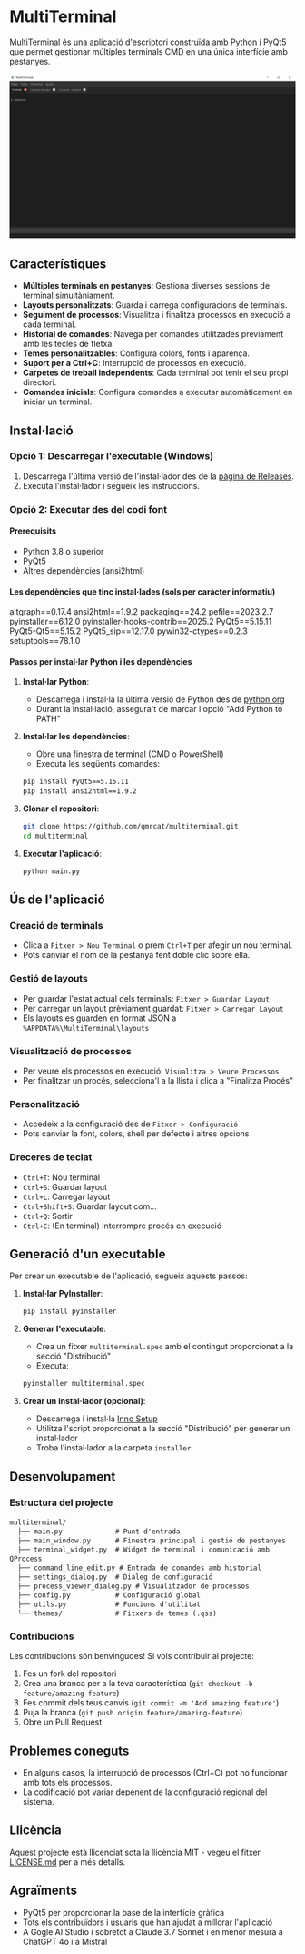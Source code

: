 # MultiTerminal

MultiTerminal és una aplicació d'escriptori construïda amb Python i PyQt5 que permet gestionar múltiples terminals CMD en una única interfície amb pestanyes.

![Captura de pantalla de MultiTerminal](screenshot.png)

## Característiques

- **Múltiples terminals en pestanyes**: Gestiona diverses sessions de terminal simultàniament.
- **Layouts personalitzats**: Guarda i carrega configuracions de terminals.
- **Seguiment de processos**: Visualitza i finalitza processos en execució a cada terminal.
- **Historial de comandes**: Navega per comandes utilitzades prèviament amb les tecles de fletxa.
- **Temes personalitzables**: Configura colors, fonts i aparença.
- **Suport per a Ctrl+C**: Interrupció de processos en execució.
- **Carpetes de treball independents**: Cada terminal pot tenir el seu propi directori.
- **Comandes inicials**: Configura comandes a executar automàticament en iniciar un terminal.

## Instal·lació

### Opció 1: Descarregar l'executable (Windows)

1. Descarrega l'última versió de l'instal·lador des de la [pàgina de Releases](https://github.com/YOUR_USERNAME/multiterminal/releases).
2. Executa l'instal·lador i segueix les instruccions.

### Opció 2: Executar des del codi font

#### Prerequisits

- Python 3.8 o superior
- PyQt5
- Altres dependències (ansi2html)

#### Les dependències que tinc instal·lades (sols per caràcter informatiu)

altgraph==0.17.4
ansi2html==1.9.2
packaging==24.2
pefile==2023.2.7
pyinstaller==6.12.0
pyinstaller-hooks-contrib==2025.2
PyQt5==5.15.11
PyQt5-Qt5==5.15.2
PyQt5_sip==12.17.0
pywin32-ctypes==0.2.3
setuptools==78.1.0

#### Passos per instal·lar Python i les dependències

1. **Instal·lar Python**:
   - Descarrega i instal·la la última versió de Python des de [python.org](https://www.python.org/downloads/)
   - Durant la instal·lació, assegura't de marcar l'opció "Add Python to PATH"

2. **Instal·lar les dependències**:
   - Obre una finestra de terminal (CMD o PowerShell)
   - Executa les següents comandes:
   ```bash
   pip install PyQt5==5.15.11
   pip install ansi2html==1.9.2
   ```

3. **Clonar el repositori**:
   ```bash
   git clone https://github.com/qmrcat/multiterminal.git
   cd multiterminal
   ```

4. **Executar l'aplicació**:
   ```bash
   python main.py
   ```

## Ús de l'aplicació

### Creació de terminals

- Clica a `Fitxer > Nou Terminal` o prem `Ctrl+T` per afegir un nou terminal.
- Pots canviar el nom de la pestanya fent doble clic sobre ella.

### Gestió de layouts

- Per guardar l'estat actual dels terminals: `Fitxer > Guardar Layout`
- Per carregar un layout prèviament guardat: `Fitxer > Carregar Layout`
- Els layouts es guarden en format JSON a `%APPDATA%\MultiTerminal\layouts`

### Visualització de processos

- Per veure els processos en execució: `Visualitza > Veure Processos`
- Per finalitzar un procés, selecciona'l a la llista i clica a "Finalitza Procés"

### Personalització

- Accedeix a la configuració des de `Fitxer > Configuració`
- Pots canviar la font, colors, shell per defecte i altres opcions

### Dreceres de teclat

- `Ctrl+T`: Nou terminal
- `Ctrl+S`: Guardar layout
- `Ctrl+L`: Carregar layout
- `Ctrl+Shift+S`: Guardar layout com...
- `Ctrl+Q`: Sortir
- `Ctrl+C`: (En terminal) Interrompre procés en execució

## Generació d'un executable

Per crear un executable de l'aplicació, segueix aquests passos:

1. **Instal·lar PyInstaller**:
   ```bash
   pip install pyinstaller
   ```

2. **Generar l'executable**:
   - Crea un fitxer `multiterminal.spec` amb el contingut proporcionat a la secció "Distribució"
   - Executa:
   ```bash
   pyinstaller multiterminal.spec
   ```

3. **Crear un instal·lador (opcional)**:
   - Descarrega i instal·la [Inno Setup](https://jrsoftware.org/isdl.php)
   - Utilitza l'script proporcionat a la secció "Distribució" per generar un instal·lador
   - Troba l'instal·lador a la carpeta `installer`

## Desenvolupament

### Estructura del projecte

```
multiterminal/
  ├── main.py             # Punt d'entrada
  ├── main_window.py      # Finestra principal i gestió de pestanyes
  ├── terminal_widget.py  # Widget de terminal i comunicació amb QProcess
  ├── command_line_edit.py # Entrada de comandes amb historial
  ├── settings_dialog.py  # Diàleg de configuració
  ├── process_viewer_dialog.py # Visualitzador de processos
  ├── config.py           # Configuració global
  ├── utils.py            # Funcions d'utilitat
  └── themes/             # Fitxers de temes (.qss)
```

### Contribucions

Les contribucions són benvingudes! Si vols contribuir al projecte:

1. Fes un fork del repositori
2. Crea una branca per a la teva característica (`git checkout -b feature/amazing-feature`)
3. Fes commit dels teus canvis (`git commit -m 'Add amazing feature'`)
4. Puja la branca (`git push origin feature/amazing-feature`)
5. Obre un Pull Request

## Problemes coneguts

- En alguns casos, la interrupció de processos (Ctrl+C) pot no funcionar amb tots els processos.
- La codificació pot variar depenent de la configuració regional del sistema.

## Llicència

Aquest projecte està llicenciat sota la llicència MIT - vegeu el fitxer [LICENSE.md](LICENSE.md) per a més detalls.

## Agraïments

- PyQt5 per proporcionar la base de la interfície gràfica
- Tots els contribuïdors i usuaris que han ajudat a millorar l'aplicació
- A Gogle AI Studio i sobretot a Claude 3.7 Sonnet i en menor mesura a ChatGPT 4o i a Mistral
